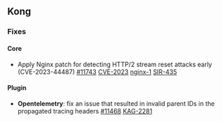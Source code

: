 ## Kong

### Fixes
#### Core

- Apply Nginx patch for detecting HTTP/2 stream reset attacks early (CVE-2023-44487)
 [#11743](https://github.com/Kong/kong/issues/11743)
 [CVE-2023](https://konghq.atlassian.net/browse/CVE-2023) [nginx-1](https://konghq.atlassian.net/browse/nginx-1) [SIR-435](https://konghq.atlassian.net/browse/SIR-435)
#### Plugin

- **Opentelemetry**: fix an issue that resulted in invalid parent IDs in the propagated tracing headers
 [#11468](https://github.com/Kong/kong/issues/11468)
 [KAG-2281](https://konghq.atlassian.net/browse/KAG-2281)
